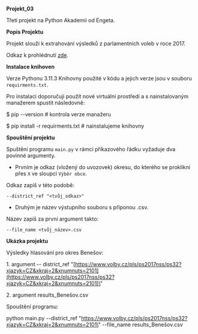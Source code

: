 **Projekt_03**

Třetí projekt na Python Akademii od Engeta.

**Popis Projektu**

Projekt slouží k extrahování výsledků z parlamentních voleb v roce 2017.

Odkaz k prohlédnutí
[zde](https://www.volby.cz/pls/ps2017nss/ps3?xjazyk=CZ).

**Instalace knihoven**

Verze Pythonu 3.11.3
Knihovny použité v kódu a jejich verze jsou v souboru `requirments.txt`.

Pro instalaci doporučuji použít nové virtuální prostředí a
s nainstalovaným manažerem spustit následovně:

$ pip --version                     # kontrola verze manažeru

$ pip install -r requirments.txt    # nainstalujeme knihovny

**Spouštění projektu**

Spuštění programu `main.py` v rámci příkazového řádku vyžaduje dva povinné
argumenty.

- Prvním je odkaz (vložený do uvozovek) okresu, do kterého se proklikni
  přes `X` ve sloupci `Výběr obce`.

Odkaz zapiš v této podobě:

    --district_ref "<tvůj_odkaz>"

- Druhým je název výstupního souboru s příponou .csv.

Název zapiš za první argument takto:

    --file_name <tvůj_název>.csv

**Ukázka projektu**

Výsledky hlasování pro okres Benešov:

1\. argument \-- district_ref
\"[https://www.volby.cz/pls/ps2017nss/ps32?xjazyk=CZ&xkraj=2&xnumnuts=2101](https://www.volby.cz/pls/ps2017nss/ps32?xjazyk=CZ&xkraj=2&xnumnuts=2101)\"

2\. argument results_Benešov.csv

Spouštění programu:

python main.py \--district_ref
\"https://www.volby.cz/pls/ps2017nss/ps32?xjazyk=CZ&xkraj=2&xnumnuts=2101\"
\--file_name results_Benešov.csv
